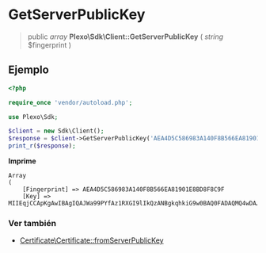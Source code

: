 # GetServerPublicKey

> public *array* **Plexo\\Sdk\\Client::GetServerPublicKey** ( *string* $fingerprint )

## Ejemplo

```php
<?php

require_once 'vendor/autoload.php';

use Plexo\Sdk;

$client = new Sdk\Client();
$response = $client->GetServerPublicKey('AEA4D5C586983A140F8B566EA81901E8BD8F8C9F');
print_r($response);
```

**Imprime**
```
Array
(
    [Fingerprint] => AEA4D5C586983A140F8B566EA81901E8BD8F8C9F
    [Key] => MIIEqjCCApKgAwIBAgIQAJWa99PYfAz1RXGI9lIkQzANBgkqhkiG9w0BAQ0FADAQMQ4wDA…
```

### Ver también

* [Certificate\\Certificate::fromServerPublicKey](Certificate/fromServerPublicKey.md)
